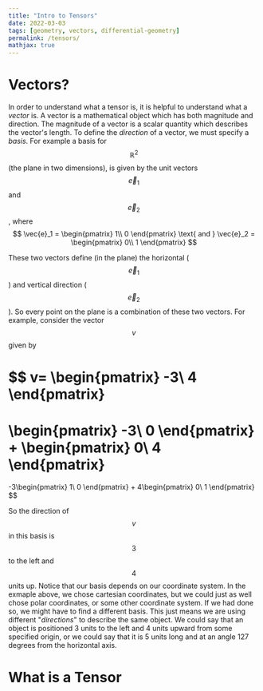 ```yaml
---
title: "Intro to Tensors"
date: 2022-03-03
tags: [geometry, vectors, differential-geometry]
permalink: /tensors/
mathjax: true
---
```


# Vectors?
In order to understand what a tensor is, it is helpful to understand what a *vector* is. A vector is a mathematical object which has both magnitude and direction. The magnitude of a vector is a scalar quantity which describes the vector's length. To define the *direction* of a vector, we must specify a *basis*. For example a basis for $$\mathbb{R}^2$$ (the plane in two dimensions), is given by the unit vectors $$\vec{e}_1$$ and $$\vec{e}_2$$, where
<br>
$$
\vec{e}_1 = 
\begin{pmatrix}
1\\
0
\end{pmatrix}
\text{ and }
\vec{e}_2 = 
\begin{pmatrix}
0\\ 
1
\end{pmatrix}
$$

These two vectors define (in the plane) the horizontal ($$\vec{e}_1$$) and vertical direction ($$\vec{e}_2$$). So every point on the plane is a combination of these two vectors. For example, consider the vector $$v$$ given by 
<br>

$$
v=
\begin{pmatrix}
-3\\ 
4
\end{pmatrix}
= 
\begin{pmatrix}
-3\\ 
0
\end{pmatrix}
+
\begin{pmatrix}
0\\ 
4
\end{pmatrix}
= 
-3\begin{pmatrix}
1\\ 
0
\end{pmatrix}
+
4\begin{pmatrix}
0\\ 
1
\end{pmatrix}
$$

So the direction of $$v$$ in this basis is $$3$$ to the left and $$4$$ units up. Notice that our basis depends on our coordinate system. In the exmaple above, we chose cartesian coordinates, but we could just as well chose polar coordinates, or some other coordinate system. If we had done so, we might have to find a different basis. This just means we are using different "*directions*" to describe the same object. We could say that an object is positioned 3 units to the left and 4 units upward from some specified origin, or we could say that it is 5 units long and at an angle 127 degrees from the horizontal axis. 

# What is a Tensor
